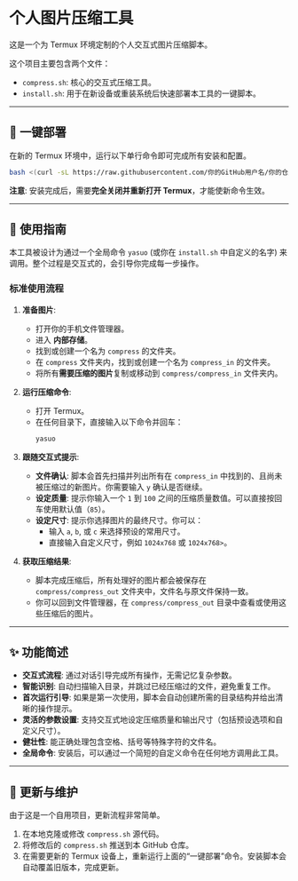 # 个人图片压缩工具

这是一个为 Termux 环境定制的个人交互式图片压缩脚本。

这个项目主要包含两个文件：
- `compress.sh`: 核心的交互式压缩工具。
- `install.sh`: 用于在新设备或重装系统后快速部署本工具的一键脚本。

---

## 🚀 一键部署

在新的 Termux 环境中，运行以下单行命令即可完成所有安装和配置。

```bash
bash <(curl -sL https://raw.githubusercontent.com/你的GitHub用户名/你的仓库名/main/install.sh)
```
**注意**: 安装完成后，需要**完全关闭并重新打开 Termux**，才能使新命令生效。

---

## 📖 使用指南

本工具被设计为通过一个全局命令 `yasuo` (或你在 `install.sh` 中自定义的名字) 来调用。整个过程是交互式的，会引导你完成每一步操作。

### 标准使用流程

1.  **准备图片**:
    *   打开你的手机文件管理器。
    *   进入 **内部存储**。
    *   找到或创建一个名为 `compress` 的文件夹。
    *   在 `compress` 文件夹内，找到或创建一个名为 `compress_in` 的文件夹。
    *   将所有**需要压缩的图片**复制或移动到 `compress/compress_in` 文件夹内。

2.  **运行压缩命令**:
    *   打开 Termux。
    *   在任何目录下，直接输入以下命令并回车：
        ```bash
        yasuo
        ```

3.  **跟随交互式提示**:
    *   **文件确认**: 脚本会首先扫描并列出所有在 `compress_in` 中找到的、且尚未被压缩过的新图片。你需要输入 `y` 确认是否继续。
    *   **设定质量**: 提示你输入一个 `1` 到 `100` 之间的压缩质量数值。可以直接按回车使用默认值（`85`）。
    *   **设定尺寸**: 提示你选择图片的最终尺寸。你可以：
        *   输入 `a`, `b`, 或 `c` 来选择预设的常用尺寸。
        *   直接输入自定义尺寸，例如 `1024x768` 或 `1024x768>`。

4.  **获取压缩结果**:
    *   脚本完成压缩后，所有处理好的图片都会被保存在 `compress/compress_out` 文件夹中，文件名与原文件保持一致。
    *   你可以回到文件管理器，在 `compress/compress_out` 目录中查看或使用这些压缩后的图片。

---

## ✨ 功能简述

*   **交互式流程**: 通过对话引导完成所有操作，无需记忆复杂参数。
*   **智能识别**: 自动扫描输入目录，并跳过已经压缩过的文件，避免重复工作。
*   **首次运行引导**: 如果是第一次使用，脚本会自动创建所需的目录结构并给出清晰的操作提示。
*   **灵活的参数设置**: 支持交互式地设定压缩质量和输出尺寸（包括预设选项和自定义尺寸）。
*   **健壮性**: 能正确处理包含空格、括号等特殊字符的文件名。
*   **全局命令**: 安装后，可以通过一个简短的自定义命令在任何地方调用此工具。

---

## 🔧 更新与维护

由于这是一个自用项目，更新流程非常简单。

1.  在本地克隆或修改 `compress.sh` 源代码。
2.  将修改后的 `compress.sh` 推送到本 GitHub 仓库。
3.  在需要更新的 Termux 设备上，重新运行上面的“一键部署”命令。安装脚本会自动覆盖旧版本，完成更新。